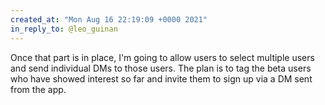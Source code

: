 ```yaml
---
created_at: "Mon Aug 16 22:19:09 +0000 2021"
in_reply_to: @leo_guinan
---
```


Once that part is in place, I'm going to allow users to select multiple users and send individual DMs to those users. The plan is to tag the beta users who have showed interest so far and invite them to sign up via a DM sent from the app.